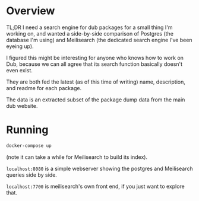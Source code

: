 # Overview

TL;DR I need a search engine for dub packages for a small thing I'm working on, and wanted a side-by-side comparison
of Postgres (the database I'm using) and Meilisearch (the dedicated search engine I've been eyeing up).

I figured this might be interesting for anyone who knows how to work on Dub, because we can all agree that its
search function basically doesn't even exist.

They are both fed the latest (as of this time of writing) name, description, and readme for each package.

The data is an extracted subset of the package dump data from the main dub website.

# Running

```bash
docker-compose up
```

(note it can take a while for Meilisearch to build its index).

`localhost:8080` is a simple webserver showing the postgres and Meilisearch queries side by side.

`localhost:7700` is meilisearch's own front end, if you just want to explore that.